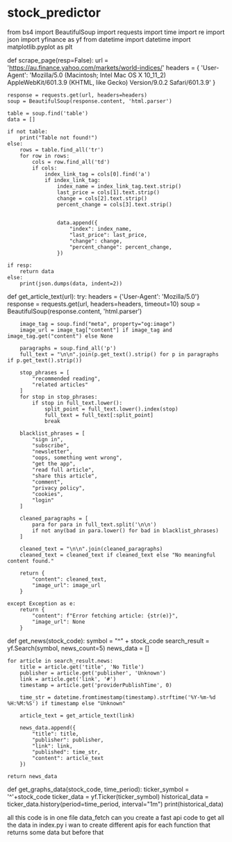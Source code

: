 # stock_predictor


from bs4 import BeautifulSoup
import requests
import time
import re
import json
import yfinance as yf
from datetime import datetime
import matplotlib.pyplot as plt


def scrape_page(resp=False):
    url = 'https://au.finance.yahoo.com/markets/world-indices/'
    headers = {
        'User-Agent': 'Mozilla/5.0 (Macintosh; Intel Mac OS X 10_11_2) AppleWebKit/601.3.9 (KHTML, like Gecko) Version/9.0.2 Safari/601.3.9'
    }

    response = requests.get(url, headers=headers)
    soup = BeautifulSoup(response.content, 'html.parser')

    table = soup.find('table')
    data = []

    if not table:
        print("Table not found!")
    else:
        rows = table.find_all('tr')
        for row in rows:
            cols = row.find_all('td')
            if cols:
                index_link_tag = cols[0].find('a')
                if index_link_tag:
                    index_name = index_link_tag.text.strip()
                    last_price = cols[1].text.strip()
                    change = cols[2].text.strip()
                    percent_change = cols[3].text.strip()


                    data.append({
                        "index": index_name,
                        "last_price": last_price,
                        "change": change,
                        "percent_change": percent_change,
                    })

    if resp:
        return data
    else:
        print(json.dumps(data, indent=2))


def get_article_text(url):
    try:
        headers = {'User-Agent': 'Mozilla/5.0'}
        response = requests.get(url, headers=headers, timeout=10)
        soup = BeautifulSoup(response.content, 'html.parser')

        image_tag = soup.find("meta", property="og:image")
        image_url = image_tag["content"] if image_tag and image_tag.get("content") else None

        paragraphs = soup.find_all('p')
        full_text = "\n\n".join(p.get_text().strip() for p in paragraphs if p.get_text().strip())

        stop_phrases = [
            "recommended reading",
            "related articles"
        ]
        for stop in stop_phrases:
            if stop in full_text.lower():
                split_point = full_text.lower().index(stop)
                full_text = full_text[:split_point]
                break

        blacklist_phrases = [
            "sign in",
            "subscribe",
            "newsletter",
            "oops, something went wrong",
            "get the app",
            "read full article",
            "share this article",
            "comment",
            "privacy policy",
            "cookies",
            "login"
        ]

        cleaned_paragraphs = [
            para for para in full_text.split('\n\n')
            if not any(bad in para.lower() for bad in blacklist_phrases)
        ]

        cleaned_text = "\n\n".join(cleaned_paragraphs)
        cleaned_text = cleaned_text if cleaned_text else "No meaningful content found."

        return {
            "content": cleaned_text,
            "image_url": image_url
        }

    except Exception as e:
        return {
            "content": f"Error fetching article: {str(e)}",
            "image_url": None
        }


def get_news(stock_code):
    symbol = "^" + stock_code
    search_result = yf.Search(symbol, news_count=5)
    news_data = []

    for article in search_result.news:
        title = article.get('title', 'No Title')
        publisher = article.get('publisher', 'Unknown')
        link = article.get('link', '#')
        timestamp = article.get('providerPublishTime', 0)

        time_str = datetime.fromtimestamp(timestamp).strftime('%Y-%m-%d %H:%M:%S') if timestamp else "Unknown"

        article_text = get_article_text(link)

        news_data.append({
            "title": title,
            "publisher": publisher,
            "link": link,
            "published": time_str,
            "content": article_text
        })

    return news_data


def get_graphs_data(stock_code, time_period):
    ticker_symbol = '^'+stock_code
    ticker_data = yf.Ticker(ticker_symbol)
    historical_data = ticker_data.history(period=time_period, interval="1m")
    print(historical_data)

 all this code is in one file data_fetch  can you create a fast api code to get all the data in index.py i wan to create different apis for each function that returns some data but before that 